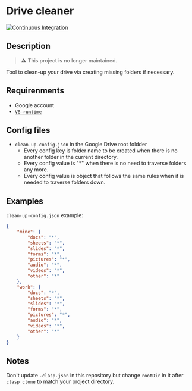 # Drive cleaner

[![Continuous Integration](https://github.com/Console-Utils/clean-up-util/actions/workflows/ci.yml/badge.svg)](https://github.com/Console-Utils/clean-up-util/actions/workflows/ci.yml)

## Description

> ⚠️ This project is no longer maintained.

Tool to clean-up your drive via creating missing folders if necessary.

## Requirenments

- Google account
- [`V8 runtime`](https://developers.google.com/apps-script/guides/v8-runtime#enabling_the_v8_runtime)

## Config files

- `clean-up-config.json` in the Google Drive root foldder
  - Every config key is folder name to be created when there is no another folder in the current directory.
  - Every config value is "*" when there is no need to traverse folders any more.
  - Every config value is object that follows the same rules when it is needed to traverse folders down.

## Examples

`clean-up-config.json` example:

```json
{
    "mine": {
        "docs": "*",
        "sheets": "*",
        "slides": "*",
        "forms": "*",
        "pictures": "*",
        "audio": "*",
        "videos": "*",
        "other": "*"
    },
    "work": {
        "docs": "*",
        "sheets": "*",
        "slides": "*",
        "forms": "*",
        "pictures": "*",
        "audio": "*",
        "videos": "*",
        "other": "*"
    }
}
```

## Notes

Don't update `.clasp.json` in this repository but change `rootDir` in it after `clasp clone` to match your project directory.
